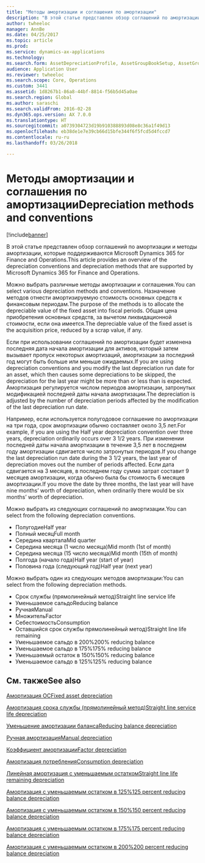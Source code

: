 ```yaml
---
title: "Методы амортизации и соглашения по амортизации"
description: "В этой статье представлен обзор соглашений по амортизации и методы амортизации, которые поддерживаются Microsoft Dynamics 365 for Finance and Operations."
author: twheeloc
manager: AnnBe
ms.date: 04/25/2017
ms.topic: article
ms.prod: 
ms.service: dynamics-ax-applications
ms.technology: 
ms.search.form: AssetDepreciationProfile, AssetGroupBookSetup, AssetGroupDepBookSetup
audience: Application User
ms.reviewer: twheeloc
ms.search.scope: Core, Operations
ms.custom: 3441
ms.assetid: 1d8267b1-86a8-44bf-8814-f56b5d45a0ae
ms.search.region: Global
ms.author: saraschi
ms.search.validFrom: 2016-02-28
ms.dyn365.ops.version: AX 7.0.0
ms.translationtype: HT
ms.sourcegitcommit: a0739304723d19b910388893d08e8c36a1f49d13
ms.openlocfilehash: eb38de1e7e39cb66d15bfe344f6f5fcd5d4fccd7
ms.contentlocale: ru-ru
ms.lasthandoff: 03/26/2018

---
```


# <a name="depreciation-methods-and-conventions"></a><span data-ttu-id="5549f-103">Методы амортизации и соглашения по амортизации</span><span class="sxs-lookup"><span data-stu-id="5549f-103">Depreciation methods and conventions</span></span>

[!include[banner](../includes/banner.md)]


<span data-ttu-id="5549f-104">В этой статье представлен обзор соглашений по амортизации и методы амортизации, которые поддерживаются Microsoft Dynamics 365 for Finance and Operations.</span><span class="sxs-lookup"><span data-stu-id="5549f-104">This article provides an overview of the depreciation conventions and depreciation methods that are supported by Microsoft Dynamics 365 for Finance and Operations.</span></span>

<span data-ttu-id="5549f-105">Можно выбрать различные методы амортизации и соглашения.</span><span class="sxs-lookup"><span data-stu-id="5549f-105">You can select various depreciation methods and conventions.</span></span> <span data-ttu-id="5549f-106">Назначение методов отнести амортизируемую стоимость основных средств к финансовым периодам.</span><span class="sxs-lookup"><span data-stu-id="5549f-106">The purpose of the methods is to allocate the depreciable value of the fixed asset into fiscal periods.</span></span> <span data-ttu-id="5549f-107">Общая цена приобретения основных средств, за вычетом ликвидационной стоимости, если она имеется.</span><span class="sxs-lookup"><span data-stu-id="5549f-107">The depreciable value of the fixed asset is the acquisition price, reduced by a scrap value, if any.</span></span> 

<span data-ttu-id="5549f-108">Если при использовании соглашений по амортизации будет изменена последняя дата начала амортизации для активов, который затем вызывает пропуск некоторых амортизаций, амортизации за последний год могут быть больше или меньше ожидаемых.</span><span class="sxs-lookup"><span data-stu-id="5549f-108">If you are using depreciation conventions and you modify the last depreciation run date for an asset, which then causes some depreciations to be skipped, the depreciation for the last year might be more than or less than is expected.</span></span> <span data-ttu-id="5549f-109">Амортизация регулируется числом периодов амортизации, затронутых модификацией последней даты начала амортизации.</span><span class="sxs-lookup"><span data-stu-id="5549f-109">The depreciation is adjusted by the number of depreciation periods affected by the modification of the last depreciation run date.</span></span>

<span data-ttu-id="5549f-110">Например, если используется полугодовое соглашение по амортизации на три года, срок амортизации обычно составляет около 3,5 лет.</span><span class="sxs-lookup"><span data-stu-id="5549f-110">For example, if you are using the Half year depreciation convention over three years, depreciation ordinarily occurs over 3 1/2 years.</span></span> <span data-ttu-id="5549f-111">При изменении последней даты начала амортизации в течение 3,5 лет в последнем году амортизации сдвигается число затронутых периодов.</span><span class="sxs-lookup"><span data-stu-id="5549f-111">If you change the last depreciation run date during the 3 1/2 years, the last year of depreciation moves out the number of periods affected.</span></span> <span data-ttu-id="5549f-112">Если дата сдвигается на 3 месяцев, в последнем году сумма затрат составит 9 месяцев амортизации, когда обычно была бы стоимость 6 месяцев амортизации.</span><span class="sxs-lookup"><span data-stu-id="5549f-112">If you move the date by three months, the last year will have nine months’ worth of depreciation, when ordinarily there would be six months’ worth of depreciation.</span></span>

<span data-ttu-id="5549f-113">Можно выбрать из следующих соглашений по амортизации.</span><span class="sxs-lookup"><span data-stu-id="5549f-113">You can select from the following depreciation conventions.</span></span>


-   <span data-ttu-id="5549f-114">Полугодие</span><span class="sxs-lookup"><span data-stu-id="5549f-114">Half year</span></span>
-   <span data-ttu-id="5549f-115">Полный месяц</span><span class="sxs-lookup"><span data-stu-id="5549f-115">Full month</span></span>
-   <span data-ttu-id="5549f-116">Середина квартала</span><span class="sxs-lookup"><span data-stu-id="5549f-116">Mid quarter</span></span>
-   <span data-ttu-id="5549f-117">Середина месяца (1 число месяца)</span><span class="sxs-lookup"><span data-stu-id="5549f-117">Mid month (1st of month)</span></span>
-   <span data-ttu-id="5549f-118">Середина месяца (15 число месяца)</span><span class="sxs-lookup"><span data-stu-id="5549f-118">Mid month (15th of month)</span></span>
-   <span data-ttu-id="5549f-119">Полгода (начало года)</span><span class="sxs-lookup"><span data-stu-id="5549f-119">Half year (start of year)</span></span>
-   <span data-ttu-id="5549f-120">Половина года (следующий год)</span><span class="sxs-lookup"><span data-stu-id="5549f-120">Half year (next year)</span></span>

<span data-ttu-id="5549f-121">Можно выбрать один из следующих методов амортизации:</span><span class="sxs-lookup"><span data-stu-id="5549f-121">You can select from the following depreciation methods.</span></span>
-   <span data-ttu-id="5549f-122">Срок службы (прямолинейный метод)</span><span class="sxs-lookup"><span data-stu-id="5549f-122">Straight line service life</span></span>
-   <span data-ttu-id="5549f-123">Уменьшаемое сальдо</span><span class="sxs-lookup"><span data-stu-id="5549f-123">Reducing balance</span></span>
-   <span data-ttu-id="5549f-124">Ручная</span><span class="sxs-lookup"><span data-stu-id="5549f-124">Manual</span></span>
-   <span data-ttu-id="5549f-125">Множитель</span><span class="sxs-lookup"><span data-stu-id="5549f-125">Factor</span></span>
-   <span data-ttu-id="5549f-126">Себестоимость</span><span class="sxs-lookup"><span data-stu-id="5549f-126">Consumption</span></span>
-   <span data-ttu-id="5549f-127">Оставшийся срок службы прямолинейный метод)</span><span class="sxs-lookup"><span data-stu-id="5549f-127">Straight line life remaining</span></span>
-   <span data-ttu-id="5549f-128">Уменьшаемое сальдо в 200%</span><span class="sxs-lookup"><span data-stu-id="5549f-128">200% reducing balance</span></span>
-   <span data-ttu-id="5549f-129">Уменьшаемое сальдо в 175%</span><span class="sxs-lookup"><span data-stu-id="5549f-129">175% reducing balance</span></span>
-   <span data-ttu-id="5549f-130">Уменьшаемый остаток в 150%</span><span class="sxs-lookup"><span data-stu-id="5549f-130">150% reducing balance</span></span>
-   <span data-ttu-id="5549f-131">Уменьшаемое сальдо в 125%</span><span class="sxs-lookup"><span data-stu-id="5549f-131">125% reducing balance</span></span>

 



<a name="see-also"></a><span data-ttu-id="5549f-132">См. также</span><span class="sxs-lookup"><span data-stu-id="5549f-132">See also</span></span>
--------

[<span data-ttu-id="5549f-133">Амортизация ОС</span><span class="sxs-lookup"><span data-stu-id="5549f-133">Fixed asset depreciation</span></span>](fixed-asset-depreciation.md)

[<span data-ttu-id="5549f-134">Амортизация срока службы (прямолинейный метод)</span><span class="sxs-lookup"><span data-stu-id="5549f-134">Straight line service life depreciation</span></span>](Straight-line-service-life-depreciation.md)

[<span data-ttu-id="5549f-135">Уменьшение амортизации баланса</span><span class="sxs-lookup"><span data-stu-id="5549f-135">Reducing balance depreciation</span></span>](reduce-balance-depreciation.md)

[<span data-ttu-id="5549f-136">Ручная амортизация</span><span class="sxs-lookup"><span data-stu-id="5549f-136">Manual depreciation</span></span>](manual-depreciation.md)

[<span data-ttu-id="5549f-137">Коэффициент амортизации</span><span class="sxs-lookup"><span data-stu-id="5549f-137">Factor depreciation</span></span>](factor-depreciation.md)

[<span data-ttu-id="5549f-138">Амортизация потребления</span><span class="sxs-lookup"><span data-stu-id="5549f-138">Consumption depreciation</span></span>](consumption-depreciation.md)

[<span data-ttu-id="5549f-139">Линейная амортизация с уменьшаемым остатком</span><span class="sxs-lookup"><span data-stu-id="5549f-139">Straight line life remaining depreciation</span></span>](straight-line-life-remaining-depreciation.md)

[<span data-ttu-id="5549f-140">Амортизация с уменьшаемым остатком в 125%</span><span class="sxs-lookup"><span data-stu-id="5549f-140">125 percent reducing balance depreciation</span></span>](125-percent-reducing-balance-depreciation.md)

[<span data-ttu-id="5549f-141">Амортизация с уменьшаемым остатком в 150%</span><span class="sxs-lookup"><span data-stu-id="5549f-141">150 percent reducing balance depreciation</span></span>](150-percent-reducing-balance-depreciation.md)

[<span data-ttu-id="5549f-142">Амортизация с уменьшаемым остатком в 175%</span><span class="sxs-lookup"><span data-stu-id="5549f-142">175 percent reducing balance depreciation</span></span>](175-percent-reducing-balance-depreciation.md)

[<span data-ttu-id="5549f-143">Амортизация с уменьшаемым остатком в 200%</span><span class="sxs-lookup"><span data-stu-id="5549f-143">200 percent reducing balance depreciation</span></span>](200-percent-reducing-balance-depreciation.md)




